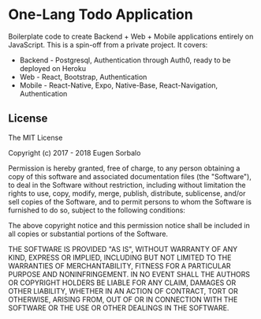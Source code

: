 # One-Lang Todo Application

Boilerplate code to create Backend + Web + Mobile applications entirely on JavaScript. This is a spin-off from a private project. It covers:

* Backend - Postgresql, Authentication through Auth0, ready to be deployed on Heroku
* Web - React, Bootstrap, Authentication
* Mobile - React-Native, Expo, Native-Base, React-Navigation, Authentication

## License

The MIT License

Copyright (c) 2017 - 2018 Eugen Sorbalo

Permission is hereby granted, free of charge, to any person obtaining a copy
of this software and associated documentation files (the "Software"), to deal
in the Software without restriction, including without limitation the rights
to use, copy, modify, merge, publish, distribute, sublicense, and/or sell
copies of the Software, and to permit persons to whom the Software is
furnished to do so, subject to the following conditions:

The above copyright notice and this permission notice shall be included in
all copies or substantial portions of the Software.

THE SOFTWARE IS PROVIDED "AS IS", WITHOUT WARRANTY OF ANY KIND, EXPRESS OR
IMPLIED, INCLUDING BUT NOT LIMITED TO THE WARRANTIES OF MERCHANTABILITY,
FITNESS FOR A PARTICULAR PURPOSE AND NONINFRINGEMENT. IN NO EVENT SHALL THE
AUTHORS OR COPYRIGHT HOLDERS BE LIABLE FOR ANY CLAIM, DAMAGES OR OTHER
LIABILITY, WHETHER IN AN ACTION OF CONTRACT, TORT OR OTHERWISE, ARISING FROM,
OUT OF OR IN CONNECTION WITH THE SOFTWARE OR THE USE OR OTHER DEALINGS IN
THE SOFTWARE.
